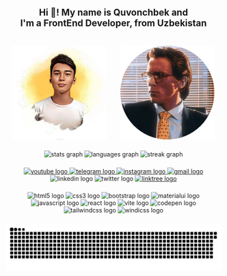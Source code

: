 <h2 align="center">Hi 👋! My name is Quvonchbek and <br> I'm a FrontEnd Developer, from Uzbekistan</h2>

###

<br clear="both">

<div align="center">
  <img height="220" src="./avatar.png" />
  <img width="25px" />
  <img height="220" src="./person.png" />
</div>

###

<div align="center">
  <img src="https://github-readme-stats.vercel.app/api?username=Ubaydullayev-Quvonchbek&hide_title=false&hide_rank=false&show_icons=true&include_all_commits=true&count_private=true&disable_animations=false&theme=apprentice&locale=en&hide_border=false" height="110" alt="stats graph"  />
  <img src="https://github-readme-stats.vercel.app/api/top-langs?username=Ubaydullayev-Quvonchbek&locale=en&hide_title=false&layout=compact&card_width=320&langs_count=5&theme=apprentice&hide_border=false" height="110" alt="languages graph"  />
  <img src="https://streak-stats.demolab.com?user=Ubaydullayev-Quvonchbek&locale=en&mode=weekly&theme=apprentice&hide_border=false&border_radius=5" height="110" alt="streak graph"  />
</div>

###

<div align="center">
  <a href="https://www.youtube.com/channel/UCntRmK8qVYXlLPJ0FA8tybg" target="_blank">
    <img src="https://img.shields.io/static/v1?message=Youtube&logo=youtube&label=&color=FF0000&logoColor=white&labelColor=&style=for-the-badge" height="30" alt="youtube logo"  />
  </a>
  <a href="https://t.me/QuvonchbekUbaydullayev" target="_blank">
    <img src="https://img.shields.io/static/v1?message=Telegram&logo=telegram&label=&color=2CA5E0&logoColor=white&labelColor=&style=for-the-badge" height="30" alt="telegram logo"  />
  </a>
  <a href="https://www.instagram.com/quvonchbek_ubaydullayev/" target="_blank">
    <img src="https://img.shields.io/static/v1?message=Instagram&logo=instagram&label=&color=E4405F&logoColor=white&labelColor=&style=for-the-badge" height="30" alt="instagram logo"  />
  </a>
  <a href="quvonchbeku048@gmail.com" target="_blank">
    <img src="https://img.shields.io/static/v1?message=Gmail&logo=gmail&label=&color=D14836&logoColor=white&labelColor=&style=for-the-badge" height="30" alt="gmail logo"  />
  </a>
  <img src="https://img.shields.io/static/v1?message=LinkedIn&logo=linkedin&label=&color=0077B5&logoColor=white&labelColor=&style=for-the-badge" height="30" alt="linkedin logo"  />
  <img src="https://img.shields.io/static/v1?message=Twitter&logo=twitter&label=&color=1DA1F2&logoColor=white&labelColor=&style=for-the-badge" height="30" alt="twitter logo"  />
  <a href="https://linktr.ee/quvonchbek_ubaydullayev?subscribe" target="_blank">
    <img src="https://img.shields.io/static/v1?message=Linktree&logo=linktree&label=&color=1de9b6&logoColor=white&labelColor=&style=for-the-badge" height="30" alt="linktree logo"  />
  </a>
</div>

###

<div align="center">
  <img src="https://img.shields.io/badge/HTML5-E34F26?logo=html5&logoColor=white&style=for-the-badge" height="36" alt="html5 logo"  />
  <img src="https://img.shields.io/badge/CSS3-1572B6?logo=css3&logoColor=white&style=for-the-badge" height="36" alt="css3 logo"  />
  <img src="https://img.shields.io/badge/Bootstrap-7952B3?logo=bootstrap&logoColor=white&style=for-the-badge" height="36" alt="bootstrap logo"  />
  <img src="https://img.shields.io/badge/MUI-007FFF?logo=mui&logoColor=white&style=for-the-badge" height="36" alt="materialui logo"  />
  <img src="https://cdn.jsdelivr.net/gh/devicons/devicon/icons/javascript/javascript-plain.svg" height="36" alt="javascript logo"  />
  <img src="https://img.shields.io/badge/React-61DAFB?logo=react&logoColor=black&style=for-the-badge" height="36" alt="react logo"  />
  <img src="https://img.shields.io/badge/Vite-646CFF?logo=vite&logoColor=white&style=for-the-badge" height="36" alt="vite logo"  />
  <img src="https://img.shields.io/badge/CodePen-000000?logo=codepen&logoColor=white&style=for-the-badge" height="36" alt="codepen logo"  />
  <img src="https://img.shields.io/badge/Tailwind CSS-06B6D4?logo=tailwindcss&logoColor=black&style=for-the-badge" height="36" alt="tailwindcss logo"  />
  <img src="https://img.shields.io/badge/Windi CSS-48B0F1?logo=windicss&logoColor=black&style=for-the-badge" height="36" alt="windicss logo"  />
</div>

###

<div align="center">
  <img src="./snake.svg" alt="Snake animation" />
</div>

###